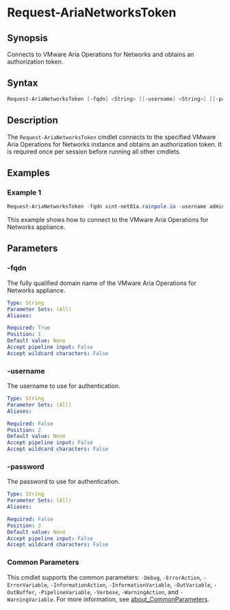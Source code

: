 # Request-AriaNetworksToken

## Synopsis

Connects to VMware Aria Operations for Networks and obtains an authorization token.

## Syntax

```powershell
Request-AriaNetworksToken [-fqdn] <String> [[-username] <String>] [[-password] <String>] [<CommonParameters>]
```

## Description

The `Request-AriaNetworksToken` cmdlet connects to the specified VMware Aria Operations for Networks instance and obtains an authorization token. It is required once per session before running all other cmdlets.

## Examples

### Example 1

```powershell
Request-AriaNetworksToken -fqdn xint-net01a.rainpole.io -username admin@local -password VMw@re1!
```

This example shows how to connect to the VMware Aria Operations for Networks appliance.

## Parameters

### -fqdn

The fully qualified domain name of the VMware Aria Operations for Networks appliance.

```yaml
Type: String
Parameter Sets: (All)
Aliases:

Required: True
Position: 1
Default value: None
Accept pipeline input: False
Accept wildcard characters: False
```

### -username

The username to use for authentication.

```yaml
Type: String
Parameter Sets: (All)
Aliases:

Required: False
Position: 2
Default value: None
Accept pipeline input: False
Accept wildcard characters: False
```

### -password

The password to use for authentication.

```yaml
Type: String
Parameter Sets: (All)
Aliases:

Required: False
Position: 3
Default value: None
Accept pipeline input: False
Accept wildcard characters: False
```

### Common Parameters

This cmdlet supports the common parameters: `-Debug`, `-ErrorAction`, `-ErrorVariable`, `-InformationAction`, `-InformationVariable`, `-OutVariable`, `-OutBuffer`, `-PipelineVariable`, `-Verbose`, `-WarningAction`, and `-WarningVariable`. For more information, see [about_CommonParameters](http://go.microsoft.com/fwlink/?LinkID=113216).
